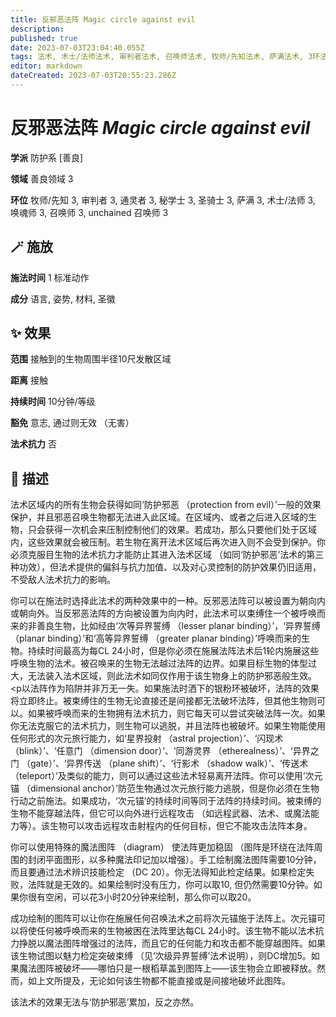 ```yaml
---
title: 反邪恶法阵 Magic circle against evil
description: 
published: true
date: 2023-07-03T23:04:40.055Z
tags: 法术, 术士/法师法术, 审判者法术, 召唤师法术, 牧师/先知法术, 萨满法术, 3环法术, 秘学士法术, unchained 召唤师法术, 防护系, 善良, 通灵者法术, 唤魂师法术, 圣骑士法术, 善良领域
editor: markdown
dateCreated: 2023-07-03T20:55:23.286Z
---
```


# **反邪恶法阵** *Magic circle against evil*

**学派** 防护系 \[善良\] 

**领域** 善良领域 3

**环位** 牧师/先知 3, 审判者 3, 通灵者 3, 秘学士 3, 圣骑士 3, 萨满 3, 术士/法师 3, 唤魂师 3, 召唤师 3, unchained 召唤师 3

## 🪄 施放

**施法时间** 1 标准动作

**成分** 语言, 姿势, 材料, 圣徽

## ✨ 效果  

**范围** 接触到的生物周围半径10尺发散区域

**距离** 接触  

**持续时间** 10分钟/等级 

**豁免** 意志, 通过则无效 （无害）

**法术抗力** 否

## 📖 描述

法术区域内的所有生物会获得如同‘防护邪恶 （protection from evil）’一般的效果保护，并且邪恶召唤生物都无法进入此区域。在区域内、或者之后进入区域的生物，只会获得一次机会来压制控制他们的效果。若成功，那么只要他们处于区域内，这些效果就会被压制。若生物在离开法术区域后再次进入则不会受到保护。你必须克服目生物的法术抗力才能防止其进入法术区域 （如同‘防护邪恶’法术的第三种功效），但法术提供的偏斜与抗力加值、以及对心灵控制的防护效果仍旧适用，不受敌人法术抗力的影响。

你可以在施法时选择此法术的两种效果中的一种。反邪恶法阵可以被设置为朝向内或朝向外。当反邪恶法阵的方向被设置为向内时，此法术可以束缚住一个被呼唤而来的非善良生物，比如经由‘次等异界誓缚 （lesser planar binding）’，‘异界誓缚 （planar binding）’和‘高等异界誓缚 （greater planar binding）’呼唤而来的生物。持续时间最高为每CL 24小时，但是你必须在施展法阵法术后1轮内施展这些呼唤生物的法术。被召唤来的生物无法越过法阵的边界。如果目标生物的体型过大，无法装入法术区域，则此法术如同仅作用于该生物身上的防护邪恶般生效。<p以法阵作为陷阱并非万无一失。如果施法时洒下的银粉环被破坏，法阵的效果将立即终止。被束缚住的生物无论直接还是间接都无法破坏法阵，但其他生物则可以。如果被呼唤而来的生物拥有法术抗力，则它每天可以尝试突破法阵一次。如果你无法克服它的法术抗力，则生物可以逃脱，并且法阵也被破坏。如果生物能使用任何形式的次元旅行能力，如‘星界投射 （astral projection）’、‘闪现术 （blink）’、‘任意门 （dimension door）’、‘同游灵界 （etherealness）’、‘异界之门 （gate）’、‘异界传送 （plane shift）’、‘行影术 （shadow walk）’、‘传送术 （teleport）’及类似的能力，则可以通过这些法术轻易离开法阵。你可以使用‘次元锚 （dimensional anchor）’防范生物通过次元旅行能力逃脱，但是你必须在生物行动之前施法。如果成功，‘次元锚’的持续时间等同于法阵的持续时间。被束缚的生物不能穿越法阵，但它可以向外进行远程攻击 （如远程武器、法术、或魔法能力等）。该生物可以攻击远程攻击射程内的任何目标，但它不能攻击法阵本身。

你可以使用特殊的魔法图阵 （diagram） 使法阵更加稳固 （图阵是环绕在法阵周围的封闭平面图形，以多种魔法印记加以增强）。手工绘制魔法图阵需要10分钟，而且要通过法术辨识技能检定 （DC 20）。你无法得知此检定结果。如果检定失败，法阵就是无效的。如果绘制时没有压力，你可以取10, 但仍然需要10分钟。如果你很有空闲，可以花3小时20分钟来绘制，那么你可以取20。

成功绘制的图阵可以让你在施展任何召唤法术之前将次元锚施于法阵上。次元锚可以将使任何被呼唤而来的生物被困在法阵里达每CL 24小时。该生物不能以法术抗力挣脱以魔法图阵增强过的法阵，而且它的任何能力和攻击都不能穿越图阵。如果该生物试图以魅力检定突破束缚 （见‘次级异界誓缚’法术说明），则DC增加5。如果魔法图阵被破坏——哪怕只是一根稻草盖到图阵上——该生物会立即被释放。然而，如上文所提及，无论如何该生物都不能直接或是间接地破坏此图阵。

该法术的效果无法与‘防护邪恶’累加，反之亦然。
    